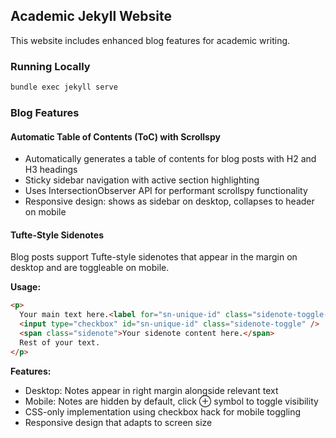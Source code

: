 ## Academic Jekyll Website

This website includes enhanced blog features for academic writing.

### Running Locally

```bash
bundle exec jekyll serve
```

### Blog Features

#### Automatic Table of Contents (ToC) with Scrollspy

- Automatically generates a table of contents for blog posts with H2 and H3 headings
- Sticky sidebar navigation with active section highlighting
- Uses IntersectionObserver API for performant scrollspy functionality
- Responsive design: shows as sidebar on desktop, collapses to header on mobile

#### Tufte-Style Sidenotes

Blog posts support Tufte-style sidenotes that appear in the margin on desktop and are toggleable on mobile.

**Usage:**

```html
<p>
  Your main text here.<label for="sn-unique-id" class="sidenote-toggle-label">⊕</label>
  <input type="checkbox" id="sn-unique-id" class="sidenote-toggle" />
  <span class="sidenote">Your sidenote content here.</span>
  Rest of your text.
</p>
```

**Features:**

- Desktop: Notes appear in right margin alongside relevant text
- Mobile: Notes are hidden by default, click ⊕ symbol to toggle visibility
- CSS-only implementation using checkbox hack for mobile toggling
- Responsive design that adapts to screen size
